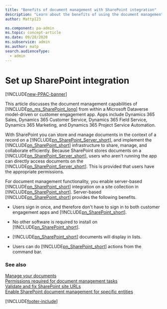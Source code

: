 ```yaml
---
title: "Benefits of document management with SharePoint integration"
description: "Learn about the benefits of using the document management capabilities of SharePoint."
author: Mattp123

ms.component: pa-admin
ms.topic: concept-article
ms.date: 09/28/2020
ms.subservice: admin
ms.author: matp
search.audienceType: 
  - admin
---
```

# Set up SharePoint integration

[!INCLUDE[new-PPAC-banner](~/includes/new-PPAC-banner.md)]

This article discusses the document management capabilities of [!INCLUDE[pn_ms_SharePoint_long](../includes/pn-ms-sharepoint-long.md)] from within a Microsoft Dataverse model-driven or customer engagement app. Apps include Dynamics 365 Sales, Dynamics 365 Customer Service, Dynamics 365 Field Service, Dynamics 365 Marketing, and Dynamics 365 Project Service Automation. 

With SharePoint you can store and manage documents in the context of a record on a [!INCLUDE[pn_SharePoint_Server_short](../includes/pn-sharepoint-server-short.md)], and implement the [!INCLUDE[pn_SharePoint_short](../includes/pn-sharepoint-short.md)] infrastructure to share, manage, and collaborate efficiently. Because SharePoint stores documents on a [!INCLUDE[pn_SharePoint_Server_short](../includes/pn-sharepoint-server-short.md)], users who aren't running the app can directly access documents on the [!INCLUDE[pn_SharePoint_Server_short](../includes/pn-sharepoint-server-short.md)]. This is provided that users have the appropriate permissions.  
  
 For document management functionality, you enable server-based [!INCLUDE[pn_SharePoint_short](../includes/pn-sharepoint-short.md)] integration on a site collection in [!INCLUDE[pn_SharePoint_short](../includes/pn-sharepoint-short.md)]. Server-based [!INCLUDE[pn_SharePoint_short](../includes/pn-sharepoint-short.md)] provides the following benefits.  
  
- Users sign in once, and therefore don't have to sign in to both customer engagement apps and [!INCLUDE[pn_SharePoint_short](../includes/pn-sharepoint-short.md)].  
  
- No other software is required to install on [!INCLUDE[pn_SharePoint_short](../includes/pn-sharepoint-short.md)].  
  
- [!INCLUDE[pn_SharePoint_short](../includes/pn-sharepoint-short.md)] documents will display in lists.  
  
- Users can do [!INCLUDE[pn_SharePoint_short](../includes/pn-sharepoint-short.md)] actions from the command bar.  
  
### See also

 [Manage your documents](../admin/manage-documents-using-sharepoint.md)  <br /> 
 [Permissions required for document management tasks](../admin/permissions-required-document-management-tasks.md)   <br />
 [Validate and fix SharePoint site URLs](troubleshoot-set-up-sharepoint-online.md#validate-and-fix-sharepoint-site-urls) <br />
 [Enable SharePoint document management for specific entities](enable-sharepoint-document-management-specific-entities.md)


[!INCLUDE[footer-include](../includes/footer-banner.md)]

